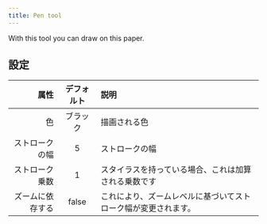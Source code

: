 ```yaml
---
title: Pen tool
---
```


With this tool you can draw on this paper.

## 設定

|       属性 | デフォルト | 説明                              |
| -------: | :---: | :------------------------------ |
|        色 |  ブラック | 描画される色                          |
|  ストロークの幅 |   5   | ストロークの幅                         |
|  ストローク乗数 |   1   | スタイラスを持っている場合、これは加算される乗数です      |
| ズームに依存する | false | これにより、ズームレベルに基づいてストローク幅が変更されます。 |
